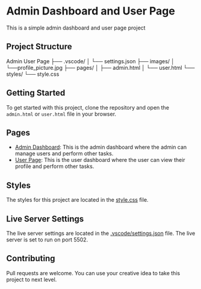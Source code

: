 # Admin Dashboard and User Page
This is a simple admin dashboard and user page project

## Project Structure
Admin User Page
├── .vscode/
│   └── settings.json
├── images/
│    └──profile_picture.jpg
├── pages/
│   ├── admin.html
│   └── user.html
└── styles/
    └── style.css

## Getting Started

To get started with this project, clone the repository and open the `admin.html` or `user.html` file in your browser.

## Pages

- [Admin Dashboard](pages/admin.html): This is the admin dashboard where the admin can manage users and perform other tasks.
- [User Page](pages/user.html): This is the user dashboard where the user can view their profile and perform other tasks.

## Styles

The styles for this project are located in the [style.css](styles/style.css) file.

## Live Server Settings

The live server settings are located in the [.vscode/settings.json](.vscode/settings.json) file. The live server is set to run on port 5502.

## Contributing

Pull requests are welcome. You can use your creative idea to take this project to next level.